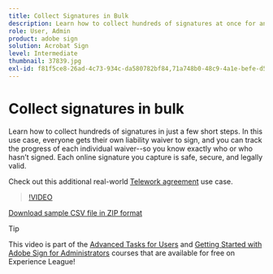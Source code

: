 ```yaml
---
title: Collect Signatures in Bulk
description: Learn how to collect hundreds of signatures at once for any document in just a few short steps
role: User, Admin
product: adobe sign
solution: Acrobat Sign
level: Intermediate
thumbnail: 37839.jpg
exl-id: f81f5ce8-26ad-4c73-934c-da580782bf84,71a748b0-48c9-4a1e-befe-d5f311d6c05e
---
```

# Collect signatures in bulk

Learn how to collect hundreds of signatures in just a few short steps. In this use case, everyone gets their own liability waiver to sign, and you can track the progress of each individual waiver--so you know exactly who or who hasn’t signed. Each online signature you capture is safe, secure, and legally valid. 

Check out this additional real-world [Telework agreement](https://experienceleague.adobe.com/docs/document-cloud-learn/sign-learning-hub/expand/recipes/gov/usecasegovtelework.html?lang=en) use case. 

>[!VIDEO](https://video.tv.adobe.com/v/37839?hidetitle=true)

[Download sample CSV file in ZIP format](../assets/megasign_merge_sample.zip)

>[!TIP]
>
>This video is part of the [Advanced Tasks for Users](https://experienceleague.adobe.com/?recommended=Sign-U-1-2020.3) and [Getting Started with Adobe Sign for Administrators](https://experienceleague.adobe.com/?recommended=Sign-A-1-2020.2) courses that are available for free on Experience League!
